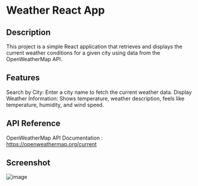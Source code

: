 # Weather React App

## Description
This project is a simple React application that retrieves and displays the current weather conditions for a given city using data from the OpenWeatherMap API.

## Features
Search by City: Enter a city name to fetch the current weather data.
Display Weather Information: Shows temperature, weather description, feels like temperature, humidity, and wind speed.

## API Reference
OpenWeatherMap API Documentation : https://openweathermap.org/current

## Screenshot
![image](https://github.com/Serena-Anthony/Weather-App/assets/139638805/d23ed356-c778-472d-9590-afc76aed6679)

